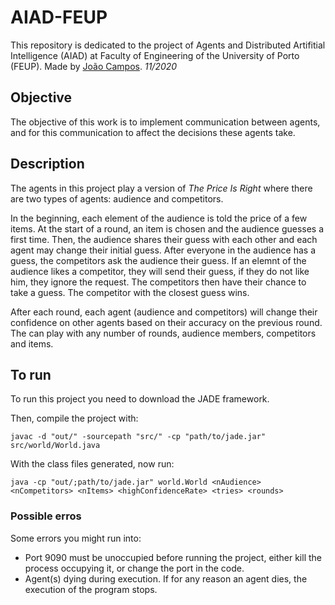 # AIAD-FEUP

This repository is dedicated to the project of Agents and Distributed Artifitial Intelligence (AIAD) at Faculty of Engineering of the University of Porto (FEUP).
Made by [João Campos](https://github.com/Pastilhas). *11/2020*

## Objective
The objective of this work is to implement communication between agents, and for this communication to affect the decisions these agents take.

## Description
The agents in this project play a version of *The Price Is Right* where there are two types of agents: audience and competitors.

In the beginning, each element of the audience is told the price of a few items. At the start of a round, an item is chosen and the audience guesses a first time.
Then, the audience shares their guess with each other and each agent may change their initial guess. After everyone in the audience has a guess, 
the competitors ask the audience their guess. If an elemnt of the audience likes a competitor, they will send their guess, if they do not like him, they ignore the request.
The competitors then have their chance to take a guess. The competitor with the closest guess wins.

After each round, each agent (audience and competitors) will change their confidence on other agents based on their accuracy on the previous round.
The can play with any number of rounds, audience members, competitors and items.

## To run
To run this project you need to download the JADE framework.

Then, compile the project with:
    
    javac -d "out/" -sourcepath "src/" -cp "path/to/jade.jar" src/world/World.java
With the class files generated, now run:
    
    java -cp "out/;path/to/jade.jar" world.World <nAudience> <nCompetitors> <nItems> <highConfidenceRate> <tries> <rounds>

### Possible erros
Some errors you might run into:
 - Port 9090 must be unoccupied before running the project, either kill the process occupying it, or change the port in the code.
 - Agent(s) dying during execution. If for any reason an agent dies, the execution of the program stops.
